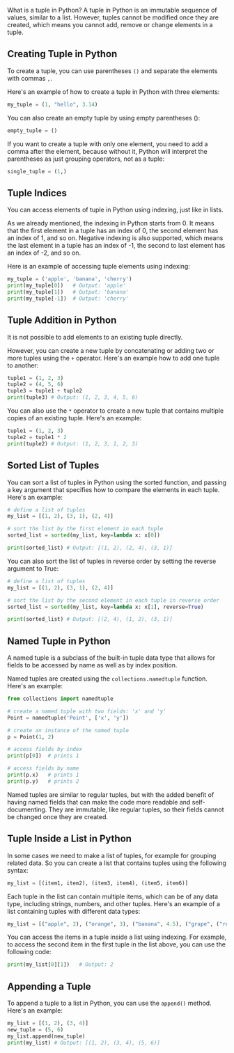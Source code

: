 What is a tuple in Python? A tuple in Python is an immutable sequence of values, similar to a list. However, tuples cannot be modified once they are created, which means you cannot add, remove or change elements in a tuple. 

## Creating Tuple in Python

To create a tuple, you can use parentheses `()` and separate the elements with commas `,`.

Here's an example of how to create a tuple in Python with three elements:

```python
my_tuple = (1, "hello", 3.14)
```

You can also create an empty tuple by using empty parentheses ():

```python
empty_tuple = ()
```

If you want to create a tuple with only one element, you need to add a comma after the element, because without it, Python will interpret the parentheses as just grouping operators, not as a tuple:

```python
single_tuple = (1,)
```

## Tuple Indices

You can access elements of tuple in Python using indexing, just like in lists.

As we already mentioned, the indexing in Python starts from 0. It means that the first element in a tuple has an index of 0, the second element has an index of 1, and so on. Negative indexing is also supported, which means the last element in a tuple has an index of -1, the second to last element has an index of -2, and so on.

Here is an example of accessing tuple elements using indexing:

```python
my_tuple = ('apple', 'banana', 'cherry')
print(my_tuple[0])   # Output: 'apple'
print(my_tuple[1])   # Output: 'banana'
print(my_tuple[-1])  # Output: 'cherry'
```

## Tuple Addition in Python

It is not possible to add elements to an existing tuple directly.

However, you can create a new tuple by concatenating or adding two or more tuples using the `+` operator. Here's an example how to add one tuple to another:

```python
tuple1 = (1, 2, 3)
tuple2 = (4, 5, 6)
tuple3 = tuple1 + tuple2
print(tuple3) # Output: (1, 2, 3, 4, 5, 6)
```

You can also use the `*` operator to create a new tuple that contains multiple copies of an existing tuple. Here's an example:

```python
tuple1 = (1, 2, 3)
tuple2 = tuple1 * 2
print(tuple2) # Output: (1, 2, 3, 1, 2, 3)
```

## Sorted List of Tuples

You can sort a list of tuples in Python using the sorted function, and passing a key argument that specifies how to compare the elements in each tuple. Here's an example:

```python
# define a list of tuples
my_list = [(1, 2), (3, 1), (2, 4)]

# sort the list by the first element in each tuple
sorted_list = sorted(my_list, key=lambda x: x[0])

print(sorted_list) # Output: [(1, 2), (2, 4), (3, 1)]
```

You can also sort the list of tuples in reverse order by setting the reverse argument to True:

```python
# define a list of tuples
my_list = [(1, 2), (3, 1), (2, 4)]

# sort the list by the second element in each tuple in reverse order
sorted_list = sorted(my_list, key=lambda x: x[1], reverse=True)

print(sorted_list) # Output: [(2, 4), (1, 2), (3, 1)]
```

## Named Tuple in Python

A named tuple is a subclass of the built-in tuple data type that allows for fields to be accessed by name as well as by index position.

Named tuples are created using the `collections.namedtuple` function. Here's an example:

```python
from collections import namedtuple

# create a named tuple with two fields: 'x' and 'y'
Point = namedtuple('Point', ['x', 'y'])

# create an instance of the named tuple
p = Point(1, 2)

# access fields by index
print(p[0])  # prints 1

# access fields by name
print(p.x)   # prints 1
print(p.y)   # prints 2
```

Named tuples are similar to regular tuples, but with the added benefit of having named fields that can make the code more readable and self-documenting. They are immutable, like regular tuples, so their fields cannot be changed once they are created.

## Tuple Inside a List in Python

In some cases we need to make a list of tuples, for example for grouping related data. So you can create a list that contains tuples using the following syntax:

```python
my_list = [(item1, item2), (item3, item4), (item5, item6)]
```

Each tuple in the list can contain multiple items, which can be of any data type, including strings, numbers, and other tuples. Here's an example of a list containing tuples with different data types:

```python
my_list = [("apple", 2), ("orange", 3), ("banana", 4.5), ("grape", ("red", "green"))]
```

You can access the items in a tuple inside a list using indexing. For example, to access the second item in the first tuple in the list above, you can use the following code:

```python
print(my_list[0][1])   # Output: 2
```

## Appending a Tuple

To append a tuple to a list in Python, you can use the `append()` method. Here's an example:

```python
my_list = [(1, 2), (3, 4)]
new_tuple = (5, 6)
my_list.append(new_tuple)
print(my_list) # Output: [(1, 2), (3, 4), (5, 6)]
```
